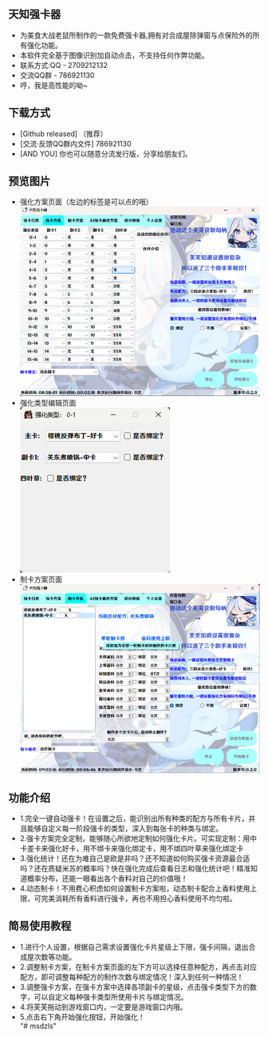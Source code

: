 ## 天知强卡器
* 为美食大战老鼠所制作的一款免费强卡器,拥有对合成屋除弹窗与点保险外的所有强化功能。
* 本软件完全基于图像识别加自动点击，不支持任何作弊功能。
* 联系方式:QQ - 2709212132  
* 交流QQ群 - 786921130
* 哼，我是高性能的呦~

## 下载方式
* [Github released] （推荐）  
* [交流·反馈QQ群内文件] 786921130   
* [AND YOU] 你也可以随意分流发行版，分享给朋友们。  

## 预览图片
* 强化方案页面（左边的标签是可以点的哦） 
![image](https://github.com/a1929238/tenchi-cards-enhancer/blob/main/preview/preview.png)
* 强化类型编辑页面  
![image](https://github.com/a1929238/tenchi-cards-enhancer/blob/main/preview/edit_window_preview.png)
* 制卡方案页面  
![image](https://github.com/a1929238/tenchi-cards-enhancer/blob/main/preview/card_producer_preview.png)

## 功能介绍
* 1.完全一键自动强卡！在设置之后，能识别出所有种类的配方与所有卡片，并且能够自定义每一阶段强卡的类型，深入到每张卡的种类与绑定。
* 2.强卡方案完全定制，能够随心所欲地定制如何强化卡片。可实现定制：用中卡差卡来强化好卡，用不绑卡来强化绑定卡，用不绑四叶草来强化绑定卡
* 3.强化统计！还在为难自己是欧是非吗？还不知道如何购买强卡资源最合适吗？还在质疑米苏的概率吗？快在强化完成后查看日志和强化统计吧！精准知道概率分布，还能一眼看出各个香料对自己的价值哦！
* 4.动态制卡！不用费心积虑如何设置制卡方案啦，动态制卡配合上香料使用上限，可完美消耗所有香料进行强卡，再也不用担心香料使用不均匀啦。

## 简易使用教程
* 1.进行个人设置，根据自己需求设置强化卡片星级上下限，强卡间隔，退出合成屋次数等功能。  
* 2.调整制卡方案，在制卡方案页面的左下方可以选择任意种配方，再点击对应配方，即可调整每种配方的制作次数与绑定情况！深入到任何一种情况！
* 3.调整强卡方案，在强卡方案中选择各项副卡的星级，点击强卡类型下方的数字，可以自定义每种强卡类型所使用卡片与绑定情况。
* 4.将芙芙拖动到游戏窗口内，一定要是游戏窗口内哦。
* 5.点击右下角开始强化按钮，开始强化！  
"# msdzls" 
